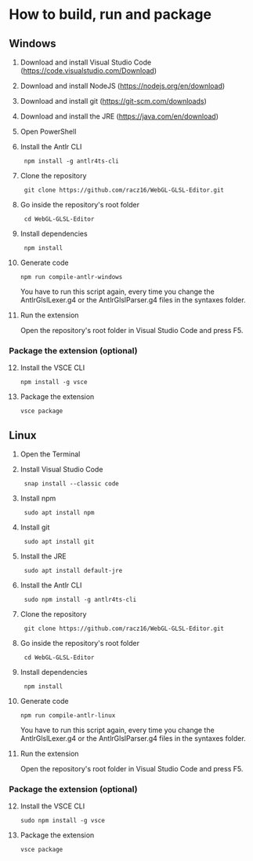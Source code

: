 # How to build, run and package

## Windows

1. Download and install Visual Studio Code (<https://code.visualstudio.com/Download>)
2. Download and install NodeJS (<https://nodejs.org/en/download>)
3. Download and install git (<https://git-scm.com/downloads>)
4. Download and install the JRE (<https://java.com/en/download>)
5. Open PowerShell
6. Install the Antlr CLI

        npm install -g antlr4ts-cli

7. Clone the repository

        git clone https://github.com/racz16/WebGL-GLSL-Editor.git

8. Go inside the repository's root folder

        cd WebGL-GLSL-Editor

9. Install dependencies

        npm install

10. Generate code

        npm run compile-antlr-windows

    You have to run this script again, every time you change the AntlrGlslLexer.g4 or the AntlrGlslParser.g4 files in the syntaxes folder.

11. Run the extension

    Open the repository's root folder in Visual Studio Code and press F5.

### Package the extension (optional)

12. Install the VSCE CLI

        npm install -g vsce

13. Package the extension

        vsce package

## Linux

1. Open the Terminal
2. Install Visual Studio Code

        snap install --classic code

3. Install npm

        sudo apt install npm

4. Install git

        sudo apt install git

5. Install the JRE

        sudo apt install default-jre

6. Install the Antlr CLI

        sudo npm install -g antlr4ts-cli

7. Clone the repository

        git clone https://github.com/racz16/WebGL-GLSL-Editor.git

8. Go inside the repository's root folder

        cd WebGL-GLSL-Editor

9. Install dependencies

        npm install

10. Generate code

        npm run compile-antlr-linux

    You have to run this script again, every time you change the AntlrGlslLexer.g4 or the AntlrGlslParser.g4 files in the syntaxes folder.

11. Run the extension

    Open the repository's root folder in Visual Studio Code and press F5.

### Package the extension (optional)

12. Install the VSCE CLI

        sudo npm install -g vsce

13. Package the extension

        vsce package
